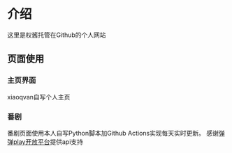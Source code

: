 # 介绍

这里是权酱托管在Github的个人网站

## 页面使用

### 主页界面

xiaoqvan自写个人主页

### 番剧

番剧页面使用本人自写Python脚本加Github Actions实现每天实时更新。
感谢[弹弹play开放平台](https://github.com/kaedei/dandanplay-libraryindex/blob/master/api/OpenPlatform.md)提供api支持
